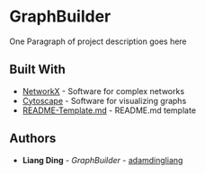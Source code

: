# GraphBuilder

One Paragraph of project description goes here

## Built With

* [NetworkX](https://networkx.github.io/) - Software for complex networks
* [Cytoscape](http://www.cytoscape.org/) - Software for visualizing graphs
* [README-Template.md](https://gist.github.com/PurpleBooth/109311bb0361f32d87a2) - README.md template

## Authors

* **Liang Ding** - *GraphBuilder* - [adamdingliang](https://github.com/adamdingliang)
